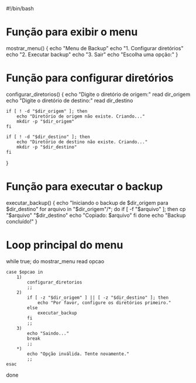 #!/bin/bash

# Função para exibir o menu
mostrar_menu() {
    echo "Menu de Backup"
    echo "1. Configurar diretórios"
    echo "2. Executar backup"
    echo "3. Sair"
    echo "Escolha uma opção:"
}
 
# Função para configurar diretórios
configurar_diretorios() {
    echo "Digite o diretório de origem:"
    read dir_origem
    echo "Digite o diretório de destino:"
    read dir_destino
 
    if [ ! -d "$dir_origem" ]; then
        echo "Diretório de origem não existe. Criando..."
        mkdir -p "$dir_origem"
    fi
 
    if [ ! -d "$dir_destino" ]; then
        echo "Diretório de destino não existe. Criando..."
        mkdir -p "$dir_destino"
    fi
}
 
# Função para executar o backup
executar_backup() {
    echo "Iniciando o backup de $dir_origem para $dir_destino"
    for arquivo in "$dir_origem"/*; do
        if [ -f "$arquivo" ]; then
            cp "$arquivo" "$dir_destino"
            echo "Copiado: $arquivo"
        fi
    done
    echo "Backup concluído!"
}
 
# Loop principal do menu
while true; do
    mostrar_menu
    read opcao
 
    case $opcao in
        1)
            configurar_diretorios
            ;;
        2)
            if [ -z "$dir_origem" ] || [ -z "$dir_destino" ]; then
                echo "Por favor, configure os diretórios primeiro."
            else
                executar_backup
            fi
            ;;
        3)
            echo "Saindo..."
            break
            ;;
        *)
            echo "Opção inválida. Tente novamente."
            ;;
    esac
done



